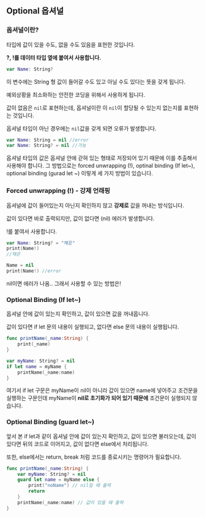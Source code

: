 ## Optional 옵셔널 
### 옵셔널이란?

타입에 값이 있을 수도, 없을 수도 있음을 표현한 것입니다.

**?, !를 데이터 타입 옆에 붙여서 사용합니다.**

```swift
var Name: String?
```

이 변수에는 String 형 값이 들어갈 수도 있고 아닐 수도 있다는 뜻을 갖게 됩니다.

예외상황을 최소화하는 안전한 코딩을 위해서 사용하게 됩니다.

값이 없음은 `nil`로 표현하는데, 옵셔널이란 이 `nil`이 할당될 수 있는지 없는지를 표현하는 것입니다.

옵셔널 타입이 아닌 경우에는 `nil`값을 갖게 되면 오류가 발생합니다.

```swift
var Name: String = nil //error
var Name: String? = nil //가능
```

옵셔널 타입의 값은 옵셔널 안에 갇혀 있는 형태로 저장되어 있기 때문에 이를 추출해서 사용해야 합니다. 그 방법으로는 forced unwrapping (!), optinal binding (If let~), optional binding (gurad let ~) 이렇게 세 가지 방법이 있습니다.

### Forced unwrapping (!) - 강제 언래핑

옵셔널에 값이 들어있는지 아닌지 확인하지 않고 **강제로** 값을 꺼내는 방식입니다.

값이 있다면 바로 출력되지만, 값이 없다면 (nil) 에러가 발생합니다.

!를 붙여서 사용합니다.

```swift
var Name: String? = "채은"
print(Name!)
//채은

Name = nil
print(Name!) //error
```

nil이면 에러가 나옴.. 그래서 사용할 수 있는 방법은!

### Optional Binding (If let~)

옵셔널 안에 값이 있는지 확인하고, 값이 있으면 값을 꺼내옵니다. 

값이 있다면 if let 문의 내용이 실행되고, 없다면 else 문의 내용이 실행됩니다.

```swift
func printName(_name:String) {
	print(_name)
}

var myName: String? = nil
if let name = myName {
	printName(_name:name)
}
```

여기서 if let 구문은 myName이 nil이 아니라 값이 있으면 name에 넣어주고 조건문을 실행하는 구문인데 myName이 **nil로 초기화가 되어 있기 때문에** 조건문이 실행되지 않습니다.

### Optional Binding (guard let~)

앞서 본 if let과 같이 옵셔널 안에 값이 있는지 확인하고, 값이 있으면 불러오는데, 값이 있다면 뒤의 코드로 이어지고, 값이 없다면 else에서 처리됩니다.

또한, else에서는 return, break 처럼 코드를 종료시키는 명령어가 필요합니다.
```swift
func printName(_name:String) {
	var myName: String? = nil
	guard let name = myName else {
		print("noName") // nil일 때 출력
		return
	}
	printName(_name:name) // 값이 있을 때 출력
}
```

